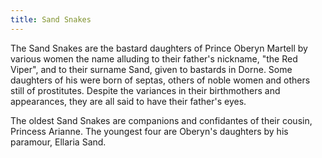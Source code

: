 ```yaml
---
title: Sand Snakes
---
```


The Sand Snakes are the bastard daughters of Prince Oberyn Martell by various women the name alluding to their father's nickname, "the Red Viper", and to their surname Sand, given to bastards in Dorne. Some daughters of his were born of septas, others of noble women and others still of prostitutes. Despite the variances in their birthmothers and appearances, they are all said to have their father's eyes.

The oldest Sand Snakes are companions and confidantes of their cousin, Princess Arianne. The youngest four are Oberyn's daughters by his paramour, Ellaria Sand. 


